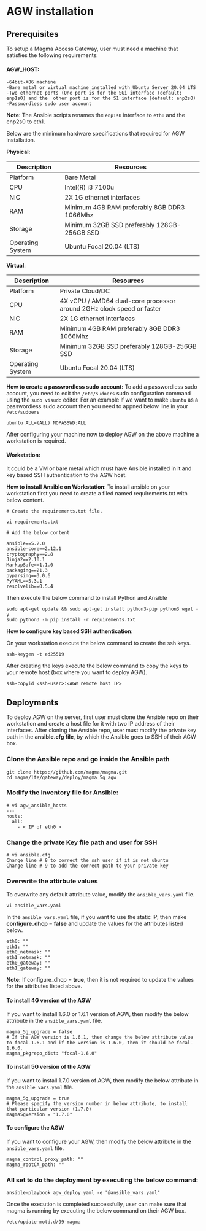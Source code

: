 # AGW installation

## Prerequisites

To setup a Magma Access Gateway, user must need a machine that satisfies the following requirements:

#### AGW\_HOST: #### 
    -64bit-X86 machine
    -Bare metal or virtual machine installed with Ubuntu Server 20.04 LTS
    -Two ethernet ports (One port is for the SGi interface (default: enp1s0) and the  other port is for the S1 interface (default: enp2s0)
    -Passwordless sudo user account 

**Note**: The Ansible scripts renames the `enp1s0` interface to `eth0` and the enp2s0 to eth1. 

Below are the minimum hardware specifications that required for AGW installation. 

**Physical**: 

| Description |  Resources |
| -------- | ----------- |
| Platform | Bare Metal |
|CPU | Intel(R) i3 7100u |
| NIC | 2X 1G ethernet interfaces |
| RAM | Minimum 4GB RAM preferably 8GB DDR3 1066Mhz |
| Storage | Minimum 32GB SSD preferably 128GB-256GB SSD |
| Operating System | Ubuntu Focal 20.04 (LTS) |

**Virtual**:

| Description |  Resources |
| -------- | ----------- |
| Platform | Private Cloud/DC |
|CPU | 4X vCPU / AMD64 dual-core processor around 2GHz clock speed or faster  |
| NIC | 2X 1G ethernet interfaces |
| RAM | Minimum 4GB RAM preferably 8GB DDR3 1066Mhz |
| Storage | Minimum 32GB SSD preferably 128GB-256GB SSD |
| Operating System | Ubuntu Focal 20.04 (LTS) |

**How to create a passwordless sudo account:**
To add a passwordless sudo account, you need to edit the `/etc/sudoers` sudo configuration command using the `sudo visudo` editor. For an example if we want to make `ubuntu` as a passwordless sudo account then you need to appned below line in your `/etc/sudoers`

```
ubuntu ALL=(ALL) NOPASSWD:ALL
```

After configuring your machine now to deploy AGW on the above machine a workstation is required. 

#### Workstation: ####
It could be a VM or bare metal which must have Ansible installed in it and key based SSH authentication to the AGW host.

**How to install Ansible on Workstation**:
To install ansible on your workstation first you need to create a filed named requirements.txt with below content.

```
# Create the requirements.txt file.

vi requirements.txt

# Add the below content

ansible==5.2.0
ansible-core==2.12.1
cryptography==2.8
Jinja2==2.10.1
MarkupSafe==1.1.0
packaging==21.3
pyparsing==3.0.6
PyYAML==5.3.1
resolvelib==0.5.4
```

Then execute the below command to install Python and Ansible 

```
sudo apt-get update && sudo apt-get install python3-pip python3 wget -y
sudo python3 -m pip install -r requirements.txt
```
**How to configure key based SSH authentication**:

On your workstation execute the below command to create the ssh keys. 

```
ssh-keygen -t ed25519
```

After creating the keys execute the below command to copy the keys to your remote host (box where you want to deploy AGW). 

```
ssh-copyid <ssh-user>:<AGW remote host IP>
```


## Deployments

To deploy AGW on the server, first user must clone the Ansible repo on their workstation and create a host file for it with two IP address of their interfaces. After cloning the Ansible repo, user must modify the private key path in the **ansible.cfg file**, by which the Ansible goes to SSH of their AGW box.

### Clone the Ansible repo and go inside the Ansible path

```
git clone https://github.com/magma/magma.git
cd magma/lte/gateway/deploy/magma_5g_agw
```

### Modify the inventory file for Ansible:

```
# vi agw_ansible_hosts
---
hosts:
  all:
    - < IP of eth0 >
```

### Change the private Key file path and user for SSH
```
# vi ansible.cfg
Change line # 8 to correct the ssh user if it is not ubuntu 
Change line # 9 to add the correct path to your private key 
```
### Overwrite the attirbute values
To overwrite any default attribute value, modify the `ansible_vars.yaml` file.
```
vi ansible_vars.yaml
```
In the `ansible_vars.yaml` file, if you want to use the static IP, then make **configure_dhcp = false** and update the values for the attributes listed below.
```
eth0: ""
eth1: ""
eth0_netmask: ""
eth1_netmask: ""
eth0_gateway: ""
eth1_gateway: ""
```
**Note:** If configure_dhcp = **true**, then it is not required to update the values for the attributes listed above.
#### To install 4G version of the AGW 
If you want to install 1.6.0 or 1.6.1 version of AGW, then modify the below attribute in the `ansible_vars.yaml` file.

```
magma_5g_upgrade = false
# If the AGW version is 1.6.1, then change the below attribute value to focal-1.6.1 and if the version is 1.6.0, then it should be focal-1.6.0.
magma_pkgrepo_dist: "focal-1.6.0"
```

#### To install 5G version of the AGW
If you want to install 1.7.0 version of AGW, then modify the below attribute in the `ansible_vars.yaml` file.

```
magma_5g_upgrade = true
# Please specify the version number in below attribute, to install that particular version (1.7.0)
magma5gVersion = "1.7.0"
```

#### To configure the AGW 
If you want to configure your AGW, then modify the below attribute in the `ansible_vars.yaml` file.

```
magma_control_proxy_path: ""
magma_rootCA_path: ""
```

### All set to do the deployment by executing the below command:
```
ansible-playbook agw_deploy.yaml -e "@ansible_vars.yaml"
```

Once the execution is completed successfully, user can make sure that magma is running by executing the below command on their AGW box.

```
/etc/update-motd.d/99-magma
```